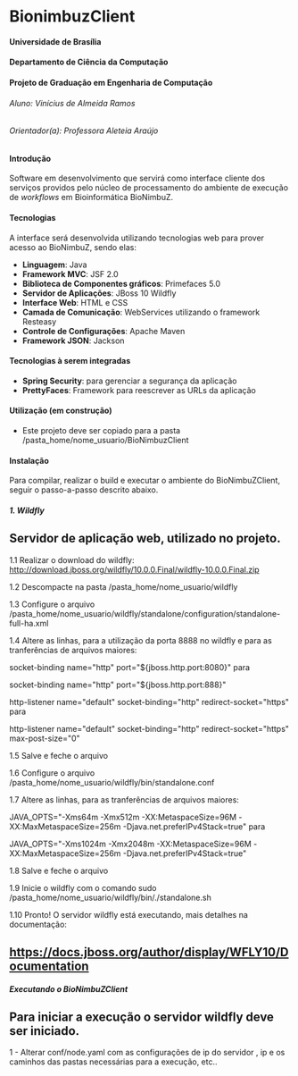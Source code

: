 # BionimbuzClient
#### Universidade de Brasília
#### Departamento de Ciência da Computação
#### Projeto de Graduação em Engenharia de Computação
###### Aluno: Vinícius de Almeida Ramos
###### Orientador(a): Professora Aleteia Araújo

#### Introdução

Software em desenvolvimento que servirá como interface cliente dos serviços providos pelo núcleo de processamento do ambiente de execução de *workflows* em Bioinformática BioNimbuZ.

#### Tecnologias

A interface será desenvolvida utilizando tecnologias web para prover acesso ao BioNimbuZ, sendo elas:
* **Linguagem**: Java
* **Framework MVC**: JSF 2.0
* **Biblioteca de Componentes gráficos**: Primefaces 5.0
* **Servidor de Aplicações**: JBoss 10 Wildfly
* **Interface Web**: HTML e CSS
* **Camada de Comunicação**: WebServices utilizando o framework Resteasy
* **Controle de Configurações**: Apache Maven
* **Framework JSON**: Jackson
 
#### Tecnologias à serem integradas
* **Spring Security**: para gerenciar a segurança da aplicação
* **PrettyFaces**: Framework para reescrever as URLs da aplicação

#### Utilização (em construção)
* Este projeto deve ser copiado para a pasta /pasta_home/nome_usuario/BioNimbuzClient

#### Instalação
Para compilar, realizar o build e executar o ambiente do BioNimbuZClient, seguir o passo-a-passo descrito abaixo.

##### 1. Wildfly
Servidor de aplicação web, utilizado no projeto.
----------------------------------------------------------------------------------------------------------------------
1.1 Realizar o download do wildfly: http://download.jboss.org/wildfly/10.0.0.Final/wildfly-10.0.0.Final.zip

1.2 Descompacte na pasta /pasta_home/nome_usuario/wildfly

1.3 Configure o arquivo /pasta_home/nome_usuario/wildfly/standalone/configuration/standalone-full-ha.xml

1.4 Altere as linhas, para a utilização da porta 8888 no wildfly e para as tranferências de arquivos maiores: 

socket-binding name="http" port="${jboss.http.port:8080}" para 

socket-binding name="http" port="${jboss.http.port:888}"

http-listener name="default" socket-binding="http" redirect-socket="https" para

http-listener name="default" socket-binding="http" redirect-socket="https" max-post-size="0"

1.5 Salve e feche o arquivo

1.6 Configure o arquivo /pasta_home/nome_usuario/wildfly/bin/standalone.conf

1.7 Altere as linhas, para as tranferências de arquivos maiores:

JAVA_OPTS="-Xms64m -Xmx512m -XX:MetaspaceSize=96M -XX:MaxMetaspaceSize=256m -Djava.net.preferIPv4Stack=true" para 

JAVA_OPTS="-Xms1024m -Xmx2048m -XX:MetaspaceSize=96M -XX:MaxMetaspaceSize=256m -Djava.net.preferIPv4Stack=true"

1.8 Salve e feche o arquivo

1.9 Inicie o wildfly com o comando sudo /pasta_home/nome_usuario/wildfly/bin/./standalone.sh

1.10 Pronto! O servidor wildfly está executando, mais detalhes na documentação:

 https://docs.jboss.org/author/display/WFLY10/Documentation
----------------------------------------------------------------------------------------------------------------------

##### Executando o BioNimbuZClient
Para iniciar a execução o servidor wildfly deve ser iniciado.
-------------------------------------------------------------------------------------------------------------
1 - Alterar conf/node.yaml com as configurações de ip do servidor , ip e os caminhos das pastas 
    necessárias para a execução, etc..
